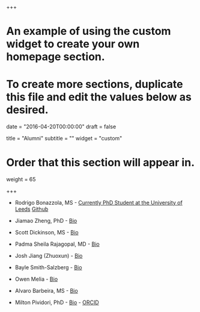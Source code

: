 +++
# An example of using the custom widget to create your own homepage section.
# To create more sections, duplicate this file and edit the values below as desired.

date = "2016-04-20T00:00:00"
draft = false

title = "Alumni"
subtitle = ""
widget = "custom"

# Order that this section will appear in.
weight = 65

+++

- Rodrigo Bonazzola, MS - [Currently PhD Student at the University of Leeds](http://www.cistib.org/index.php/people/students/rodrigo-bonazzola) [Github](https://github.com/rbonazzola)

- Jiamao Zheng, PhD - [Bio](https://github.com/jiamaozheng)

- Scott Dickinson, MS - [Bio](https://github.com/ScottPDickinson)

- Padma Sheila Rajagopal, MD - [Bio](https://github.com/parajago)

- Josh Jiang (Zhuoxun) - [Bio](https://www.linkedin.com/in/zhuoxun-jiang-63499767/)

- Bayle Smith-Salzberg - [Bio](https://www.linkedin.com/in/bayle-smith-salzberg-59b033154/)

- Owen Melia - [Bio](https://github.com/meliao)

- Alvaro Barbeira, MS - [Bio](https://github.com/heroico)

- Milton Pividori, PhD - [Bio](https://github.com/miltondp) - [ORCID](https://orcid.org/0000-0002-3035-4403)
